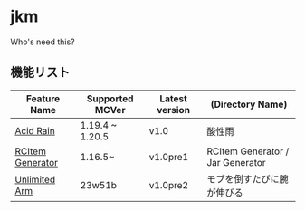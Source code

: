 # jkm
Who's need this?

## 機能リスト

| Feature Name | Supported MCVer | Latest version | (Directory Name) |
| --- | --- | --- | --- |
| [Acid Rain](./酸性雨/read_me.md) | 1.19.4 ~ 1.20.5 | v1.0 | 酸性雨 |
| [RCItem Generator](./RCItem%20Generator/Jar%20Generator/readme.md) | 1.16.5~ | v1.0pre1 | RCItem Generator / Jar Generator |
| [Unlimited Arm](./モブを倒すたびに腕が伸びる/readme.md) | 23w51b | v1.0pre2 | モブを倒すたびに腕が伸びる |